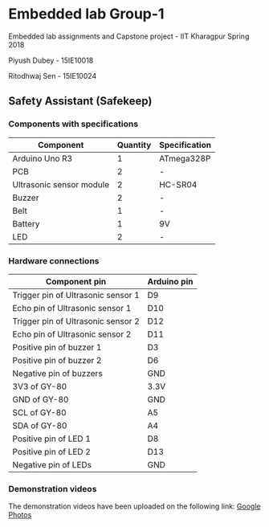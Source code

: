 # Embedded lab Group-1
Embedded lab assignments and Capstone project - IIT Kharagpur Spring 2018

Piyush Dubey - 15IE10018

Ritodhwaj Sen - 15IE10024

## Safety Assistant (Safekeep)
### Components with specifications
| Component | Quantity | Specification |
| --------- | -------- | ------------- |
| Arduino Uno R3 | 1 | ATmega328P |
| PCB | 2 | - |
| Ultrasonic sensor module | 2 | HC-SR04 |
| Buzzer | 2 | - |
| Belt | 1 | - |
| Battery | 1 | 9V |
| LED | 2 | - |

### Hardware connections
| **Component pin** | **Arduino pin** |
| ----------------- | --------------- |
| Trigger pin of Ultrasonic sensor 1 | D9 |
| Echo pin of Ultrasonic sensor 1 | D10 |
| Trigger pin of Ultrasonic sensor 2 | D12 |
| Echo pin of Ultrasonic sensor 2 | D11 |
| Positive pin of buzzer 1 | D3 |
| Positive pin of buzzer 2 | D6 |
| Negative pin of buzzers | GND |
| 3V3 of GY-80 | 3.3V |
| GND of GY-80 | GND |
| SCL of GY-80 | A5 |
| SDA of GY-80 | A4 |
| Positive pin of LED 1 | D8 |
| Positive pin of LED 2 | D13 |
| Negative pin of LEDs | GND |

### Demonstration videos
The demonstration videos have been uploaded on the following link: [Google Photos](https://photos.app.goo.gl/aauEO0JM6C5EHaC42)
